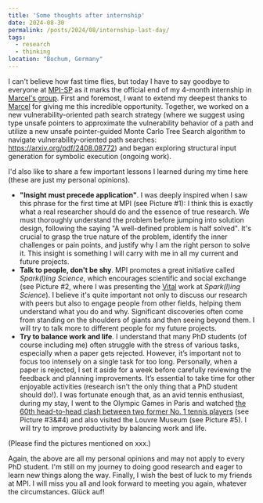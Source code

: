 ```yaml
---
title: 'Some thoughts after internship'
date: 2024-08-30
permalink: /posts/2024/08/internship-last-day/
tags:
  - research
  - thinking
location: "Bochum, Germany"
---
```


I can't believe how fast time flies, but today I have to say goodbye to everyone at [MPI-SP](https://www.mpi-sp.org/) as it marks the official end of my 4-month internship in [Marcel's group](https://mpi-softsec.github.io/). 
First and foremost, I want to extend my deepest thanks to [Marcel](https://mboehme.github.io/) for giving me this incredible opportunity. Together, we worked on a new vulnerability-oriented path search strategy (where we suggest using type unsafe pointers to approximate the vulnerability behavior of a path and utilize a new unsafe pointer-guided Monte Carlo Tree Search algorithm to navigate vulnerability-oriented path searches: https://arxiv.org/pdf/2408.08772) and began exploring structural input generation for symbolic execution (ongoing work). 

I'd also like to share a few important lessons I learned during my time here (these are just my personal opinions).

* **"Insight must precede application"**. I was deeply inspired when I saw this phrase for the first time at MPI (see Picture #1): I think this is exactly what a real researcher should do and the essence of true research. We must thoroughly understand the problem before jumping into solution design, following the saying "A well-defined problem is half solved". It's crucial to grasp the true nature of the problem, identify the inner challenges or pain points, and justify why I am the right person to solve it. This insight is something I will carry with me in all my current and future projects.
* **Talk to people, don't be shy**. MPI promotes a great initiative called *Spark(l)ing Science*, which encourages scientific and social exchange (see Picture #2, where I was presenting the [Vital](https://arxiv.org/pdf/2408.08772) work at *Spark(l)ing Science*). I believe it's quite important not only to discuss our research with peers but also to engage people from other fields, helping them understand what you do and why. Significant discoveries often come from standing on the shoulders of giants and then seeing beyond them. I will try to talk more to different people for my future projects.
* **Try to balance work and life**. I understand that many PhD students (of course including me) often struggle with the stress of various tasks, especially when a paper gets rejected. However, it’s important not to focus too intensely on a single task for too long. Personally, when a paper is rejected, I set it aside for a week before carefully reviewing the feedback and planning improvements. It’s essential to take time for other enjoyable activities (research isn't the only thing that a PhD student should do!). I was fortunate enough that, as an avid tennis enthusiast, during my stay, I went to the Olympic Games in Paris and watched [the 60th head-to-head clash between two former No. 1 tennis players](https://olympics.com/en/news/rafael-nadal-books-novak-djokovic-match-paris-2024-olympics-60th-meeting-tennis-legends) (see Picture #3&#4) and also visited the Louvre Museum (see Picture #5). I will try to improve productivity by balancing work and life.

(Please find the pictures mentioned on xxx.)

Again, the above are all my personal opinions and may not apply to every PhD student. I'm still on my journey to doing good research and eager to learn new things along the way. Finally, I wish the best of luck to my friends at MPI. I will miss you all and look forward to meeting you again, whatever the circumstances. Glück auf!
